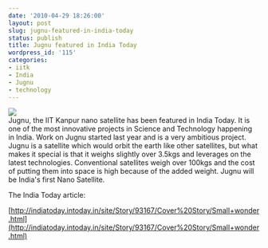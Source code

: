 ```yaml
---
date: '2010-04-29 18:26:00'
layout: post
slug: jugnu-featured-in-india-today
status: publish
title: Jugnu featured in India Today
wordpress_id: '115'
categories:
- iitk
- India
- Jugnu
- technology
---
```


[![](http://2.bp.blogspot.com/_BQ0a8k-GX20/S9mMa2VHEHI/AAAAAAAADU8/oegQqIsTGac/s400/Screen+shot+2010-04-29+at+%5BApr+29%5D+7.10.29+PM.png)](http://2.bp.blogspot.com/_BQ0a8k-GX20/S9mMa2VHEHI/AAAAAAAADU8/oegQqIsTGac/s1600/Screen+shot+2010-04-29+at+%5BApr+29%5D+7.10.29+PM.png)  
Jugnu, the IIT Kanpur nano satellite has been featured in India Today. It is one of the most innovative projects in Science and Technology happening in India. Work on Jugnu started last year and is a very ambitious project. Jugnu is a satellite which would orbit the earth like other satellites, but what makes it special is that it weighs slightly over 3.5kgs and leverages on the latest technologies. Conventional satellites weigh over 100kgs and the cost of putting them into space is high because of the added weight. Jugnu will be India's first Nano Satellite.

  


The India Today article:  


[http://indiatoday.intoday.in/site/Story/93167/Cover%20Story/Small+wonder.html](http://indiatoday.intoday.in/site/Story/93167/Cover%20Story/Small+wonder.html)
